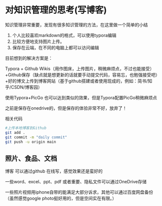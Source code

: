 # 对知识管理的思考(写博客)

知识管理非常重要，发现有很多知识管理的方法，在这里做一个简单的小结

1. 个人比较喜欢markdown的格式，可以使用typora编辑
2. 比较方便地支持图片上传。
3. 保存在云端，在不同的电脑上都可以访问编辑



目前想到的解决方案是：

Typora + Github Wikis（用作图床，上传图片，稍微麻烦点，不过也能接受）+Github保存（缺点就是想更新的话就要手动提交代码，容易忘，也勉强接受吧）+好的博文上传到博客网站（基于github搭建或者使用现成的，例如：简书/知乎/CSDN/博客园）

使用Typora+PicGo 也可以达到类似的效果，但是Typora配置PicGo稍微麻烦点

之前是保存在onedrive的，但是保存的体验非常不好，放弃了！


相关代码

```bash
#上传本地博客到Github
git add . 
git commit -m "daily commit" 
git push -u origin main
```

## 照片、食品、文档
博客 可以通过github 在线写，感觉效果还是蛮好的

一些word、excel、ppt、pdf 或者重要、隐私文件可以通过OneDrive存储

一些照片视频用iphone自带的能满足大部分诉求，其他可以通过百度网盘备份（虽然感觉google photo挺好用的，但是空间实在有限。）

